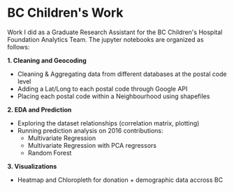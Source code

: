 # BC Children's Work
Work I did as a Graduate Research Assistant for the BC Children's Hospital Foundation Analytics Team. The jupyter notebooks are organized as follows:

**1. Cleaning and Geocoding**
  - Cleaning & Aggregating data from different databases at the postal code level 
  - Adding a Lat/Long to each postal code through Google API 
  - Placing each postal code within a Neighbourhood using shapefiles 
  
**2. EDA and Prediction** 
   - Exploring the dataset relationships (correlation matrix, plotting) 
   - Running prediction analysis on 2016 contributions: 
      * Multivariate Regression 
      * Multivariate Regression with PCA regressors 
      * Random Forest 
      
**3. Visualizations**
  - Heatmap and Chloropleth for donation + demographic data accross BC 
